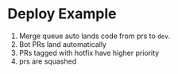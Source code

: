 # Deploy Example

1. Merge queue auto lands code from prs to `dev`.
2. Bot PRs land automatically
3. PRs tagged with hotfix have higher priority
4. prs are squashed
